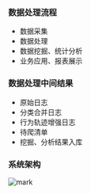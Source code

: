 ### 数据处理流程
* 数据采集
* 数据处理
* 数据挖掘、统计分析
* 业务应用、报表展示

### 数据处理中间结果
* 原始日志
* 分类合并日志
* 行为轨迹增强日志
* 待爬清单
* 挖掘、分析结果入库

### 系统架构
![mark](http://ovi2a27q9.bkt.clouddn.com/blog/171219/Af164c5IKG.png?imageslim)
